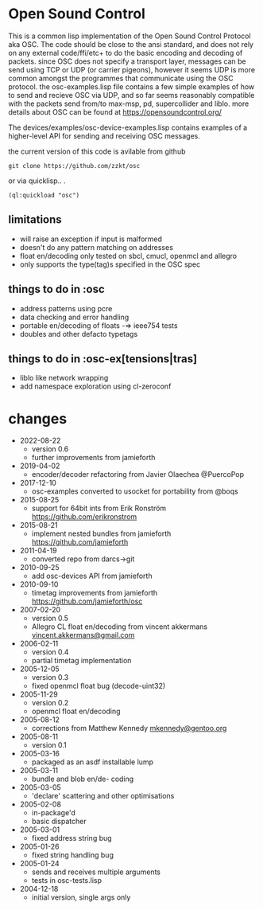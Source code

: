 # Open Sound Control

This is a common lisp implementation of the Open Sound Control Protocol aka OSC. The code should be close to the ansi standard, and does not rely on any external code/ffi/etc+ to do the basic encoding and decoding of packets. since OSC does not specify a transport layer, messages can be send using TCP or UDP (or carrier pigeons), however it seems UDP is more common amongst the programmes that communicate using the OSC protocol. the osc-examples.lisp file contains a few simple examples of how to send and recieve OSC via UDP, and so far seems reasonably compatible with the packets send from/to max-msp, pd, supercollider and liblo. more details about OSC can be found at https://opensoundcontrol.org/

The devices/examples/osc-device-examples.lisp contains examples of a higher-level API for sending and receiving OSC messages.

the current version of this code is avilable from github

`git clone https://github.com/zzkt/osc`

or via quicklisp.. .

`(ql:quickload "osc")`

## limitations

  - will raise an exception if input is malformed
  - doesn't do any pattern matching on addresses
  - float en/decoding only tested on sbcl, cmucl, openmcl and allegro
  - only supports the type(tag)s specified in the OSC spec

## things to do in :osc

  - address patterns using pcre
  - data checking and error handling
  - portable en/decoding of floats -=> ieee754 tests
  - doubles and other defacto typetags

## things to do in :osc-ex[tensions|tras]

  - liblo like network wrapping
  - add namespace exploration using cl-zeroconf

# changes
  - 2022-08-22
     - version 0.6
     - further improvements from jamieforth
  - 2019-04-02
     - encoder/decoder refactoring from Javier Olaechea @PuercoPop
  - 2017-12-10
     - osc-examples converted to usocket for portability from @boqs
  - 2015-08-25
     - support for 64bit ints from Erik Ronström https://github.com/erikronstrom
   - 2015-08-21
     - implement nested bundles from jamieforth https://github.com/jamieforth
  - 2011-04-19
     - converted repo from darcs->git
  - 2010-09-25
     - add osc-devices API from jamieforth
  - 2010-09-10
     - timetag improvements from jamieforth https://github.com/jamieforth/osc
  - 2007-02-20
     - version 0.5
     - Allegro CL float en/decoding from vincent akkermans <vincent.akkermans@gmail.com>
  - 2006-02-11
     - version 0.4
     - partial timetag implementation
  - 2005-12-05
     - version 0.3
     - fixed openmcl float bug (decode-uint32)
  - 2005-11-29
     - version 0.2
     - openmcl float en/decoding
  - 2005-08-12
     - corrections from Matthew Kennedy <mkennedy@gentoo.org>
  - 2005-08-11
     - version 0.1
  - 2005-03-16
     - packaged as an asdf installable lump
  - 2005-03-11
     - bundle and blob en/de- coding
  - 2005-03-05
     - 'declare' scattering and other optimisations
  - 2005-02-08
     - in-package'd
     - basic dispatcher
  - 2005-03-01
     - fixed address string bug
  - 2005-01-26
     - fixed string handling bug
  - 2005-01-24
     - sends and receives multiple arguments
     - tests in osc-tests.lisp
  - 2004-12-18
     - initial version, single args only
